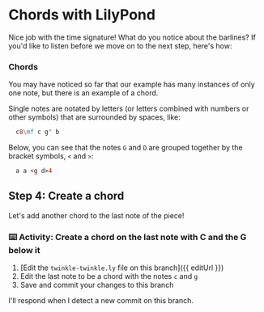 # Chords with LilyPond

Nice job with the time signature! What do you notice about the barlines? If you'd like to listen before we move on to the next step, here's how:

### Chords

You may have noticed so far that our example has many instances of only one note, but there is an example of a chord.

Single notes are notated by letters (or letters combined with numbers or other symbols) that are surrounded by spaces, like:

```ly
  c8\mf c g' b
```

Below, you can see that the notes `G` and `D` are grouped together by the bracket symbols, `<` and `>`:

```ly
  a a <g d>4
```

## Step 4: Create a chord

Let's add another chord to the last note of the piece!

### :keyboard: Activity: Create a chord on the last note with C and the G below it

1. [Edit the `twinkle-twinkle.ly` file on this branch]({{ editUrl }})
2. Edit the last note to be a chord with the notes `c` and `g`
3. Save and commit your changes to this branch

I'll respond when I detect a new commit on this branch.